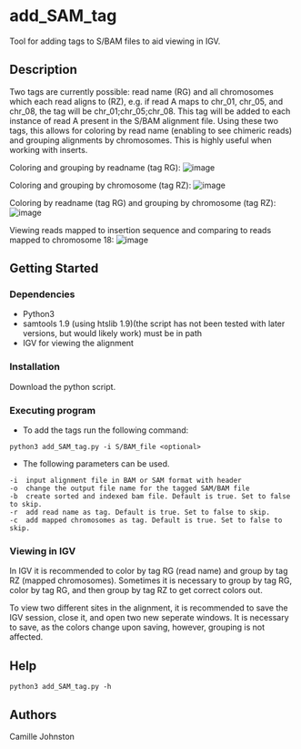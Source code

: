 # add_SAM_tag
Tool for adding tags to S/BAM files to aid viewing in IGV. 

## Description

Two tags are currently possible: read name (RG) and all chromosomes which each read aligns to (RZ), e.g. if read A maps to chr_01, chr_05, and chr_08, the tag will be chr_01;chr_05;chr_08. This tag will be added to each instance of read A present in the S/BAM alignment file. 
Using these two tags, this allows for coloring by read name (enabling to see chimeric reads) and grouping alignments by chromosomes. This is highly useful when working with inserts. 

Coloring and grouping by readname (tag RG):
![image](https://user-images.githubusercontent.com/60882704/129158470-d4f5edfc-5230-4d82-80a9-fbc85c071cc7.png)

Coloring and grouping by chromosome (tag RZ):
![image](https://user-images.githubusercontent.com/60882704/129158712-cf2bde45-b985-4c86-8b57-bd72061d70d2.png)


Coloring by readname (tag RG) and grouping by chromosome (tag RZ): 
![image](https://user-images.githubusercontent.com/60882704/129158273-87011e96-d639-4697-8f76-495424ccf022.png)

Viewing reads mapped to insertion sequence and comparing to reads mapped to chromosome 18:
![image](https://user-images.githubusercontent.com/60882704/129162641-04091ff4-a106-4ee1-9b1e-4f3fc9c3a8d1.png)

## Getting Started

### Dependencies

* Python3
* samtools 1.9 (using htslib 1.9)(the script has not been tested with later versions, but would likely work) must be in path
* IGV for viewing the alignment
### Installation

Download the python script. 

### Executing program

* To add the tags run the following command:
```
python3 add_SAM_tag.py -i S/BAM_file <optional> 

```
* The following parameters can be used.
```
-i	input alignment file in BAM or SAM format with header
-o	change the output file name for the tagged SAM/BAM file
-b	create sorted and indexed bam file. Default is true. Set to false to skip.
-r	add read name as tag. Default is true. Set to false to skip. 
-c	add mapped chromosomes as tag. Default is true. Set to false to skip.
```

### Viewing in IGV
In IGV it is recommended to color by tag RG (read name) and group by tag RZ (mapped chromosomes). Sometimes it is necessary to group by tag RG, color by tag RG, and then group by tag RZ to get correct colors out. 

To view two different sites in the alignment, it is recommended to save the IGV session, close it, and open two new seperate windows. It is necessary to save, as the colors change upon saving, however, grouping is not affected. 

## Help

```
python3 add_SAM_tag.py -h
```

## Authors

Camille Johnston 


